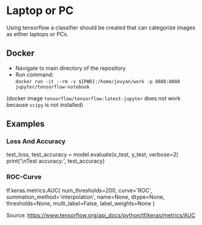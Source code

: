 # Laptop or PC

Using tensorflow a classifier should be created that can categorize images as either laptops or PCs.

## Docker
- Navigate to main directory of the repository
- Run command:  
`docker run -it --rm -v ${PWD}:/home/jovyan/work -p 8888:8888 jupyter/tensorflow-notebook`


(docker image `tensorflow/tensorflow:latest-jupyter` does not work because `scipy` is not installed)

## Examples

### Loss And Accuracy

test_loss, test_accuracy = model.evaluate(x_test,  y_test, verbose=2)
print('\nTest accuracy:', test_accuracy)

### ROC-Curve

tf.keras.metrics.AUC(
    num_thresholds=200, curve='ROC', summation_method='interpolation', name=None,
    dtype=None, thresholds=None, multi_label=False, label_weights=None
)

Source:
https://www.tensorflow.org/api_docs/python/tf/keras/metrics/AUC